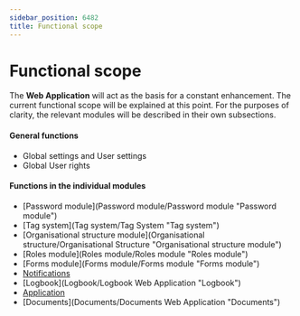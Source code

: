 ```yaml
---
sidebar_position: 6482
title: Functional scope
---
```


# Functional scope

The **Web Application** will act as the basis for a constant enhancement. The current functional scope will be explained at this point. For the purposes of clarity, the relevant modules will be described in their own subsections.

#### General functions

* Global settings and User settings
* Global User rights

#### Functions in the individual modules

* [Password module](Password module/Password module "Password module")
* [Tag system](Tag system/Tag System "Tag system")
* [Organisational structure module](Organisational structure/Organisational Structure "Organisational structure module")
* [Roles module](Roles module/Roles module "Roles module")
* [Forms module](Forms module/Forms module "Forms module")
* [Notifications](Notifications/Notifications "Notifications")
* [Logbook](Logbook/Logbook Web Application "Logbook")
* [Application](Applications/Application "Application")
* [Documents](Documents/Documents Web Application "Documents")